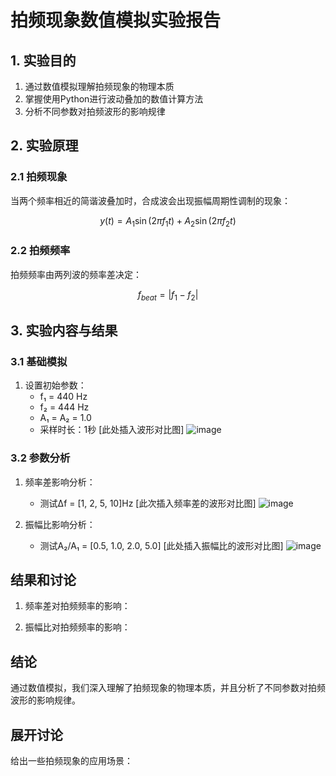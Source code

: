 # 拍频现象数值模拟实验报告

## 1. 实验目的
1. 通过数值模拟理解拍频现象的物理本质
2. 掌握使用Python进行波动叠加的数值计算方法
3. 分析不同参数对拍频波形的影响规律

## 2. 实验原理
### 2.1 拍频现象
当两个频率相近的简谐波叠加时，合成波会出现振幅周期性调制的现象：

$$
y(t) = A_1\sin(2\pi f_1 t) + A_2\sin(2\pi f_2 t)
$$

### 2.2 拍频频率
拍频频率由两列波的频率差决定：

$$
f_{beat} = |f_1 - f_2|
$$


## 3. 实验内容与结果

### 3.1 基础模拟
1. 设置初始参数：
   - f₁ = 440 Hz
   - f₂ = 444 Hz 
   - A₁ = A₂ = 1.0
   - 采样时长：1秒
[此处插入波形对比图]
![image](https://github.com/user-attachments/assets/17a9cf31-7dfb-4e15-9745-e0136cda3600)

### 3.2 参数分析
1. 频率差影响分析：
   
   - 测试Δf = [1, 2, 5, 10]Hz
[此次插入频率差的波形对比图]
![image](https://github.com/user-attachments/assets/6fb5b378-d208-4747-8b47-bd039ed7148a)

2. 振幅比影响分析：
   
   - 测试A₂/A₁ = [0.5, 1.0, 2.0, 5.0]
[此处插入振幅比的波形对比图]
![image](https://github.com/user-attachments/assets/26ed1932-19c5-4ae5-a4ca-1ec34ba68f9b)

## 结果和讨论
1. 频率差对拍频频率的影响：
  
2. 振幅比对拍频频率的影响：
  
## 结论
通过数值模拟，我们深入理解了拍频现象的物理本质，并且分析了不同参数对拍频波形的影响规律。

## 展开讨论
给出一些拍频现象的应用场景：
